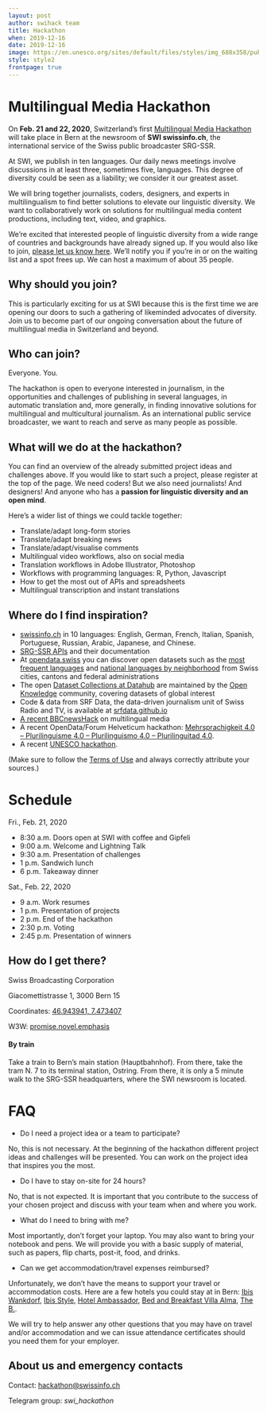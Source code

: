 ```yaml
---
layout: post
author: swihack team
title: Hackathon
when: 2019-12-16
date: 2019-12-16
image: https://en.unesco.org/sites/default/files/styles/img_688x358/public/commemorations/shutterstock_145733126.jpg?itok=NvzQzYWf
style: style2
frontpage: true
---
```


# Multilingual Media Hackathon

On **Feb. 21 and 22, 2020**, Switzerland’s first <u>Multilingual Media Hackathon</u> will take place in Bern at the newsroom of **SWI swissinfo.ch**, the international service of the Swiss public broadcaster SRG-SSR.

At SWI, we publish in ten languages. Our daily news meetings involve discussions in at least three, sometimes five, languages. This degree of diversity could be seen as a liability; we consider it our greatest asset.

We will bring together journalists, coders, designers, and experts in multilingualism to find better solutions to elevate our linguistic diversity. We want to collaboratively work on solutions for multilingual media content productions, including text, video, and graphics.

We’re excited that interested people of linguistic diversity from a wide range of countries and backgrounds have already signed up. If you would also like to join, [please let us know here](https://pollunit.com/en/polls/anthlxx_l2md5ncw7r1csw). We’ll notify you if you’re in or on the waiting list and a spot frees up. We can host a maximum of about 35 people.

## Why should you join?

This is particularly exciting for us at SWI because this is the first time we are opening our doors to such a gathering of likeminded advocates of diversity. Join us to become part of our ongoing conversation about the future of multilingual media in Switzerland and beyond.

## Who can join?

Everyone. You.

The hackathon is open to everyone interested in journalism, in the opportunities and challenges of publishing in several languages, in automatic translation and, more generally, in finding innovative solutions for multilingual and multicultural journalism. As an international public service broadcaster, we want to reach and serve as many people as possible.

## What will we do at the hackathon?

You can find an overview of the already submitted project ideas and challenges above. If you would like to start such a project, please register at the top of the page. We need coders! But we also need journalists! And designers! And anyone who has a **passion for linguistic diversity and an open mind**.

Here’s a wider list of things we could tackle together:

- Translate/adapt long-form stories
- Translate/adapt breaking news
- Translate/adapt/visualise comments
- Multilingual video workflows, also on social media
- Translation workflows in Adobe Illustrator, Photoshop
- Workflows with programming languages: R, Python, Javascript
- How to get the most out of APIs and spreadsheets
- Multilingual transcription and instant translations

## Where do I find inspiration?

- [swissinfo.ch](http://swissinfo.ch) in 10 languages: English, German, French, Italian, Spanish, Portuguese, Russian, Arabic, Japanese, and Chinese.  
- [SRG-SSR APIs](https://developer.srgssr.ch/apis) and their documentation
- At [opendata.swiss](https://opendata.swiss/) you can discover open datasets such as the [most frequent languages](https://opendata.swiss/en/dataset/haufigste-hauptsprachen2) and [national languages by neighborhood](https://opendata.swiss/en/dataset/hauptsprachen-nach-stadtquartier2) from Swiss cities, cantons and federal administrations
- The open [Dataset Collections at Datahub](https://datahub.io/collections) are maintained by the [Open Knowledge](https://okfn.org/) community, covering datasets of global interest
- Code & data from SRF Data, the data-driven journalism unit of Swiss Radio and TV, is available at [srfdata.github.io](http://srfdata.github.io/)  
- [A recent BBCnewsHack](https://bbcnewslabs.co.uk/) on multilingual media  
- A recent OpenData/Forum Helveticum hackathon: [Mehrsprachigkeit 4.0  – Plurilinguisme 4.0 –  Plurilinguismo 4.0 – Plurilinguitad 4.0](https://hack.opendata.ch/event/22).  
- A recent [UNESCO hackathon](https://fossasia-hackathon.devpost.com/).  

(Make sure to follow the [Terms of Use](https://opendata.swiss/en/terms-of-use/) and always correctly attribute your sources.)

# Schedule

Fri., Feb. 21, 2020

- 8:30 a.m. Doors open at SWI with coffee and Gipfeli  
- 9:00 a.m. Welcome and Lightning Talk
- 9:30 a.m. Presentation of challenges  
- 1 p.m. Sandwich lunch  
- 6 p.m. Takeaway dinner

Sat., Feb. 22, 2020

- 9 a.m. Work resumes
- 1 p.m. Presentation of projects
- 2 p.m. End of the hackathon
- 2:30 p.m. Voting  
- 2:45 p.m. Presentation of winners


## How do I get there?

Swiss Broadcasting Corporation

Giacomettistrasse 1, 3000 Bern 15

Coordinates: [46.943941, 7.473407](https://goo.gl/maps/vxgdVVXrPjxwvVNf6)

W3W: [promise.novel.emphasis](https://w3w.co/promise.novel.emphasis)

#### By train

Take a train to Bern’s main station (Hauptbahnhof). From there, take the tram N. 7 to its terminal station, Ostring. From there, it is only a 5 minute walk to the SRG-SSR headquarters, where the SWI newsroom is located.

# FAQ

- Do I need a project idea or a team to participate?

No, this is not necessary. At the beginning of the hackathon different project ideas and challenges will be presented. You can work on the project idea that inspires you the most.

- Do I have to stay on-site for 24 hours?

No, that is not expected. It is important that you contribute to the success of your chosen project and discuss with your team when and where you work.

- What do I need to bring with me?

Most importantly, don’t forget your laptop. You may also want to bring your notebook and pens. We will provide you with a basic supply of material, such as papers, flip charts, post-it, food, and drinks.

- Can we get accommodation/travel expenses reimbursed?

Unfortunately, we don’t have the means to support your travel or accommodation costs. Here are a few hotels you could stay at in Bern: [Ibis Wankdorf](https://all.accor.com/hotel/5007/index.de.shtml?dateIn=&nights=&compositions=1&stayplus=false#origin=ibis), [Ibis Style](https://all.accor.com/ssr/app/ibis/hotels/bern-switzerland/ase-ibs/index.de.shtml?compositions=1&stayplus=false&order_hotels_by=RECOMMENDATION&utm_term=mar&gclid=Cj0KCQiA89zvBRDoARIsAOIePbDEGjRJAWw7bq793qz0a8RknzbZyL0qPlyXEXGoRnSw9xQ3raqIocQaAsrUEALw_wcB&utm_campaign=ppc-ibs-mar-goo-ch-de-ch-exa-sear-bp&utm_medium=cpc&utm_source=google&utm_content=ch-de-CH-V0398), [Hotel Ambassador](https://www.guestreservations.com/hotel-ambassador/booking?gclid=Cj0KCQiA89zvBRDoARIsAOIePbDKtfrdwYBWtwCqBmowk2oE8P9vi6A4V_P8-0pf_wC_pJrk3vfH5Q0aAkMkEALw_wcB), [Bed and Breakfast Villa Alma](http://bed-breakfast-villa-alma.bern-hotel.com/de/), [The B.](https://www.theb.ch/).

We will try to help answer any other questions that you may have on travel and/or accommodation and we can issue attendance certificates should you need them for your employer.

## About us and emergency contacts

Contact: [hackathon@swissinfo.ch](mailto:hackathon@swissinfo.ch)

Telegram group: *swi_hackathon*
